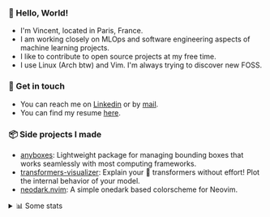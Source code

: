 ### 👋 Hello, World!

- I'm Vincent, located in Paris, France.
- I am working closely on MLOps and software engineering aspects of machine learning projects.
- I like to contribute to open source projects at my free time.
- I use Linux (Arch btw) and Vim. I'm always trying to discover new FOSS.

### 🔗 Get in touch

- You can reach me on [Linkedin](https://www.linkedin.com/in/vincent-duchauffour-3a9641155/) or by [mail](mailto:vincent.duchauffour@proton.me).
- You can find my resume [here](https://raw.githubusercontent.com/VDuchauffour/resume/main/resume.pdf).

### 📦 Side projects I made

- [anyboxes](https://github.com/VDuchauffour/anyboxes): Lightweight package for managing bounding boxes that works seamlessly with most computing frameworks.
- [transformers-visualizer](https://github.com/VDuchauffour/transformers-visualizer): Explain your 🤗 transformers without effort! Plot the internal behavior of your model. 
- [neodark.nvim](https://github.com/VDuchauffour/neodark.nvim): A simple onedark based colorscheme for Neovim.

<details><summary>📊 Some stats</summary>  
  
<p align="center">
  <img alt="VDuchauffour's github stats" src="https://github-readme-stats.vercel.app/api?username=VDuchauffour&include_all_commits=true&show_icons=true&theme=react"/>
  <br />
  <img alt="VDuchauffour's streak stats" src="https://streak-stats.demolab.com?user=VDuchauffour&theme=react"/>
  <br />
  <img alt="VDuchauffour's language stats" src="https://github-readme-stats.vercel.app/api/top-langs/?username=VDuchauffour&count_private=true&include_all_commits=true&show_icons=true&layout=compact&theme=react"/>
  <!--   <br />
  <img alt="VDuchauffour's Wakatime stats" src="https://github-readme-stats.vercel.app/api/wakatime?username=VDuchauffour&theme=react"/> -->
</p>

#### 🧭 Wakatime stats
<!--START_SECTION:waka-->
![Code Time](http://img.shields.io/badge/Code%20Time-1%2C156%20hrs%2032%20mins-blue)

![Lines of code](https://img.shields.io/badge/From%20Hello%20World%20I%27ve%20Written-2.0%20million%20lines%20of%20code-blue)

**🐱 My GitHub Data** 

> 📦 982.2 kB Used in GitHub's Storage 
 > 
> 🏆 1,729 Contributions in the Year 2023
 > 
> 🚫 Not Opted to Hire
 > 
> 📜 9 Public Repositories 
 > 
> 🔑 2 Private Repositories 
 > 
**I'm a Night 🦉** 

```text
🌞 Morning                50 commits          █░░░░░░░░░░░░░░░░░░░░░░░░   04.32 % 
🌆 Daytime                336 commits         ███████░░░░░░░░░░░░░░░░░░   29.04 % 
🌃 Evening                398 commits         █████████░░░░░░░░░░░░░░░░   34.40 % 
🌙 Night                  373 commits         ████████░░░░░░░░░░░░░░░░░   32.24 % 
```
📅 **I'm Most Productive on Sunday** 

```text
Monday                   192 commits         ████░░░░░░░░░░░░░░░░░░░░░   16.59 % 
Tuesday                  76 commits          ██░░░░░░░░░░░░░░░░░░░░░░░   06.57 % 
Wednesday                226 commits         █████░░░░░░░░░░░░░░░░░░░░   19.53 % 
Thursday                 170 commits         ████░░░░░░░░░░░░░░░░░░░░░   14.69 % 
Friday                   119 commits         ███░░░░░░░░░░░░░░░░░░░░░░   10.29 % 
Saturday                 49 commits          █░░░░░░░░░░░░░░░░░░░░░░░░   04.24 % 
Sunday                   325 commits         ███████░░░░░░░░░░░░░░░░░░   28.09 % 
```


📊 **This Week I Spent My Time On** 

```text
💬 Programming Languages: 
Python                   36 hrs 5 mins       █████████████████████░░░░   83.06 % 
YAML                     3 hrs 10 mins       ██░░░░░░░░░░░░░░░░░░░░░░░   07.29 % 
TOML                     54 mins             █░░░░░░░░░░░░░░░░░░░░░░░░   02.10 % 
Ezhil                    37 mins             ░░░░░░░░░░░░░░░░░░░░░░░░░   01.43 % 
Markdown                 33 mins             ░░░░░░░░░░░░░░░░░░░░░░░░░   01.30 % 
```


 Last Updated on 25/10/2023 00:34:46 UTC
<!--END_SECTION:waka-->
</details>
